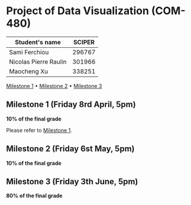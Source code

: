 # Project of Data Visualization (COM-480)

| Student's name | SCIPER |
| -------------- | ------ |
| Sami Ferchiou | 296767 |
| Nicolas Pierre Raulin | 301966 |
| Maocheng Xu | 338251 |

[Milestone 1](#milestone-1-friday-8rd-april-5pm) • [Milestone 2](#milestone-2-friday-1st-may-5pm) • [Milestone 3](#milestone-3-thursday-28th-may-5pm)

## Milestone 1 (Friday 8rd April, 5pm)

**10% of the final grade**

Please refer to [Milestone 1](Reports/Milestone_1.pdf).


## Milestone 2 (Friday 6st May, 5pm)

**10% of the final grade**


## Milestone 3 (Friday 3th June, 5pm)

**80% of the final grade**

